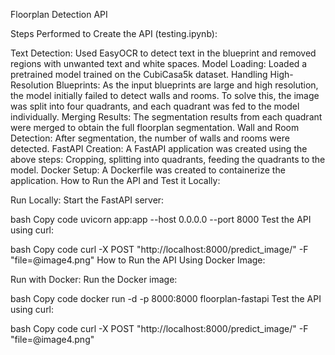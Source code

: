 Floorplan Detection API

Steps Performed to Create the API (testing.ipynb):

Text Detection:
Used EasyOCR to detect text in the blueprint and removed regions with unwanted text and white spaces.
Model Loading:
Loaded a pretrained model trained on the CubiCasa5k dataset.
Handling High-Resolution Blueprints:
As the input blueprints are large and high resolution, the model initially failed to detect walls and rooms. To solve this, the image was split into four quadrants, and each quadrant was fed to the model individually.
Merging Results:
The segmentation results from each quadrant were merged to obtain the full floorplan segmentation.
Wall and Room Detection:
After segmentation, the number of walls and rooms were detected.
FastAPI Creation:
A FastAPI application was created using the above steps:
Cropping, splitting into quadrants, feeding the quadrants to the model.
Docker Setup:
A Dockerfile was created to containerize the application.
How to Run the API and Test it Locally:

Run Locally:
Start the FastAPI server:

bash
Copy code
uvicorn app:app --host 0.0.0.0 --port 8000
Test the API using curl:

bash
Copy code
curl -X POST "http://localhost:8000/predict_image/" -F "file=@image4.png"
How to Run the API Using Docker Image:

Run with Docker:
Run the Docker image:

bash
Copy code
docker run -d -p 8000:8000 floorplan-fastapi
Test the API using curl:

bash
Copy code
curl -X POST "http://localhost:8000/predict_image/" -F "file=@image4.png"






